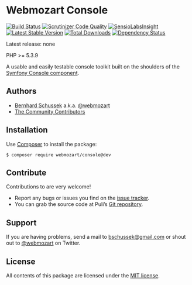 Webmozart Console
=================

[![Build Status](https://travis-ci.org/webmozart/console.svg?branch=master)](https://travis-ci.org/webmozart/console)
[![Scrutinizer Code Quality](https://scrutinizer-ci.com/g/webmozart/console/badges/quality-score.png?b=master)](https://scrutinizer-ci.com/g/webmozart/console/?branch=master)
[![SensioLabsInsight](https://insight.sensiolabs.com/projects/4160f60e-541b-4090-a850-3005e84d6a44/mini.png)](https://insight.sensiolabs.com/projects/1ca0803e-6509-45b9-bd5b-b899d9680625)
[![Latest Stable Version](https://poser.pugx.org/webmozart/console/v/stable.svg)](https://packagist.org/packages/webmozart/console)
[![Total Downloads](https://poser.pugx.org/webmozart/console/downloads.svg)](https://packagist.org/packages/webmozart/console)
[![Dependency Status](https://www.versioneye.com/php/webmozart:console/1.0.0/badge.svg)](https://www.versioneye.com/php/webmozart:console/1.0.0)

Latest release: none

PHP >= 5.3.9

A usable and easily testable console toolkit built on the shoulders of the
[Symfony Console component].

Authors
-------

* [Bernhard Schussek] a.k.a. [@webmozart]
* [The Community Contributors]

Installation
------------

Use [Composer] to install the package:

```
$ composer require webmozart/console@dev
```

Contribute
----------

Contributions to are very welcome!

* Report any bugs or issues you find on the [issue tracker].
* You can grab the source code at Puli’s [Git repository].

Support
-------

If you are having problems, send a mail to bschussek@gmail.com or shout out to
[@webmozart] on Twitter.

License
-------

All contents of this package are licensed under the [MIT license].

[Composer]: https://getcomposer.org/
[Symfony Console component]: http://symfony.com/doc/current/components/console/introduction.html
[Bernhard Schussek]: http://webmozarts.com
[The Community Contributors]: https://github.com/webmozart/console/graphs/contributors
[issue tracker]: https://github.com/webmozart/console/issues
[Git repository]: https://github.com/webmozart/console
[@webmozart]: https://twitter.com/webmozart
[MIT license]: LICENSE
